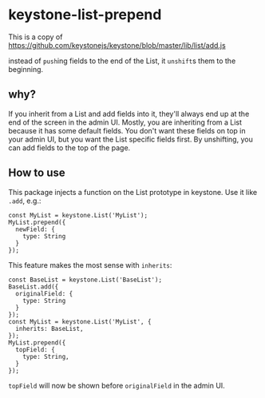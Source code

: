 # keystone-list-prepend

This is a copy of https://github.com/keystonejs/keystone/blob/master/lib/list/add.js

instead of `push`ing fields to the end of the List, it `unshift`s them to the beginning.


## why?
If you inherit from a List and add fields into it, they'll always end up at the end of the screen in the admin UI.
Mostly, you are inheriting from a List because it has some default fields. You don't want these fields on top in your admin UI, but you want the List specific fields first. By unshifting, you can add fields to the top of the page.

## How to use

This package injects a function on the List prototype in keystone. Use it like `.add`, e.g.:
```
const MyList = keystone.List('MyList');
MyList.prepend({
  newField: {
    type: String
  }
});
```
This feature makes the most sense with `inherits`:
```
const BaseList = keystone.List('BaseList');
BaseList.add({
  originalField: {
    type: String
  }
});
const MyList = keystone.List('MyList', {
  inherits: BaseList,
});
MyList.prepend({
  topField: {
    type: String,
  }
});
```

`topField` will now be shown before `originalField` in the admin UI.

